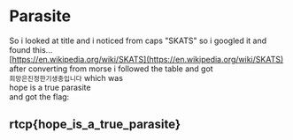 # Parasite

So i looked at title and i noticed from caps "SKATS" so i googled it and found this...  
[https://en.wikipedia.org/wiki/SKATS](https://en.wikipedia.org/wiki/SKATS)  
after converting from morse i followed the table and got  
`희망은진정한기생충입니다` which was  
hope is a true parasite  
and got the flag:

## rtcp{hope\_is\_a\_true\_parasite}

